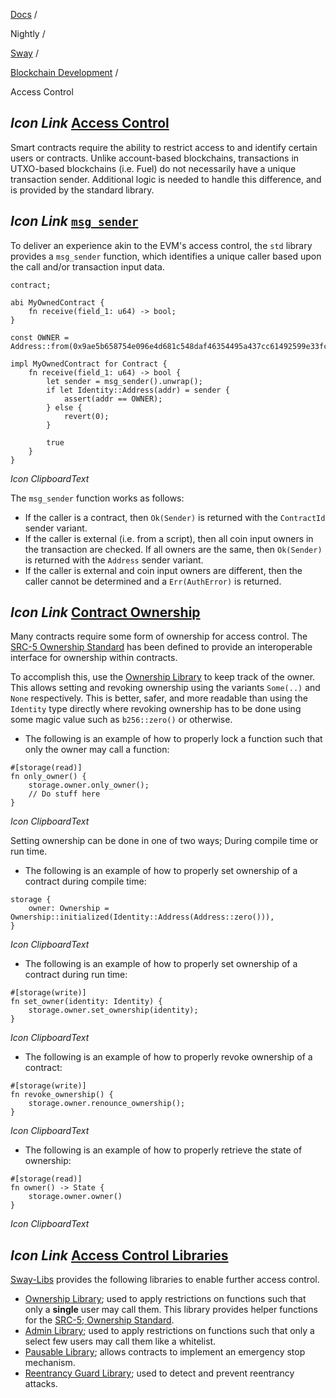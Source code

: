 [Docs](https://docs.fuel.network/) /

Nightly  /

[Sway](https://docs.fuel.network/docs/nightly/sway/) /

[Blockchain Development](https://docs.fuel.network/docs/nightly/sway/blockchain-development/) /

Access Control

## _Icon Link_ [Access Control](https://docs.fuel.network/docs/nightly/sway/blockchain-development/access_control/\#access-control)

Smart contracts require the ability to restrict access to and identify certain users or contracts. Unlike account-based blockchains, transactions in UTXO-based blockchains (i.e. Fuel) do not necessarily have a unique transaction sender. Additional logic is needed to handle this difference, and is provided by the standard library.

## _Icon Link_ [`msg_sender`](https://docs.fuel.network/docs/nightly/sway/blockchain-development/access_control/\#msg_sender)

To deliver an experience akin to the EVM's access control, the `std` library provides a `msg_sender` function, which identifies a unique caller based upon the call and/or transaction input data.

```fuel_Box fuel_Box-idXKMmm-css
contract;

abi MyOwnedContract {
    fn receive(field_1: u64) -> bool;
}

const OWNER = Address::from(0x9ae5b658754e096e4d681c548daf46354495a437cc61492599e33fc64dcdc30c);

impl MyOwnedContract for Contract {
    fn receive(field_1: u64) -> bool {
        let sender = msg_sender().unwrap();
        if let Identity::Address(addr) = sender {
            assert(addr == OWNER);
        } else {
            revert(0);
        }

        true
    }
}

```

_Icon ClipboardText_

The `msg_sender` function works as follows:

- If the caller is a contract, then `Ok(Sender)` is returned with the `ContractId` sender variant.
- If the caller is external (i.e. from a script), then all coin input owners in the transaction are checked. If all owners are the same, then `Ok(Sender)` is returned with the `Address` sender variant.
- If the caller is external and coin input owners are different, then the caller cannot be determined and a `Err(AuthError)` is returned.

## _Icon Link_ [Contract Ownership](https://docs.fuel.network/docs/nightly/sway/blockchain-development/access_control/\#contract-ownership)

Many contracts require some form of ownership for access control. The [SRC-5 Ownership Standard](https://docs.fuel.network/docs/nightly/sway-standards/src-5-ownership/) has been defined to provide an interoperable interface for ownership within contracts.

To accomplish this, use the [Ownership Library](https://docs.fuel.network/docs/nightly/sway-libs/ownership/) to keep track of the owner. This allows setting and revoking ownership using the variants `Some(..)` and `None` respectively. This is better, safer, and more readable than using the `Identity` type directly where revoking ownership has to be done using some magic value such as `b256::zero()` or otherwise.

- The following is an example of how to properly lock a function such that only the owner may call a function:

```fuel_Box fuel_Box-idXKMmm-css
#[storage(read)]
fn only_owner() {
    storage.owner.only_owner();
    // Do stuff here
}
```

_Icon ClipboardText_

Setting ownership can be done in one of two ways; During compile time or run time.

- The following is an example of how to properly set ownership of a contract during compile time:

```fuel_Box fuel_Box-idXKMmm-css
storage {
    owner: Ownership = Ownership::initialized(Identity::Address(Address::zero())),
}
```

_Icon ClipboardText_

- The following is an example of how to properly set ownership of a contract during run time:

```fuel_Box fuel_Box-idXKMmm-css
#[storage(write)]
fn set_owner(identity: Identity) {
    storage.owner.set_ownership(identity);
}
```

_Icon ClipboardText_

- The following is an example of how to properly revoke ownership of a contract:

```fuel_Box fuel_Box-idXKMmm-css
#[storage(write)]
fn revoke_ownership() {
    storage.owner.renounce_ownership();
}
```

_Icon ClipboardText_

- The following is an example of how to properly retrieve the state of ownership:

```fuel_Box fuel_Box-idXKMmm-css
#[storage(read)]
fn owner() -> State {
    storage.owner.owner()
}
```

_Icon ClipboardText_

## _Icon Link_ [Access Control Libraries](https://docs.fuel.network/docs/nightly/sway/blockchain-development/access_control/\#access-control-libraries)

[Sway-Libs](https://docs.fuel.network/docs/nightly/sway/reference/sway_libs/) provides the following libraries to enable further access control.

- [Ownership Library](https://docs.fuel.network/docs/nightly/sway-libs/ownership/); used to apply restrictions on functions such that only a **single** user may call them. This library provides helper functions for the [SRC-5; Ownership Standard](https://docs.fuel.network/docs/nightly/sway-standards/src-5-ownership/).
- [Admin Library](https://docs.fuel.network/docs/nightly/sway-libs/admin/); used to apply restrictions on functions such that only a select few users may call them like a whitelist.
- [Pausable Library](https://docs.fuel.network/docs/nightly/sway-libs/pausable/); allows contracts to implement an emergency stop mechanism.
- [Reentrancy Guard Library](https://docs.fuel.network/docs/nightly/sway-libs/reentrancy/); used to detect and prevent reentrancy attacks.